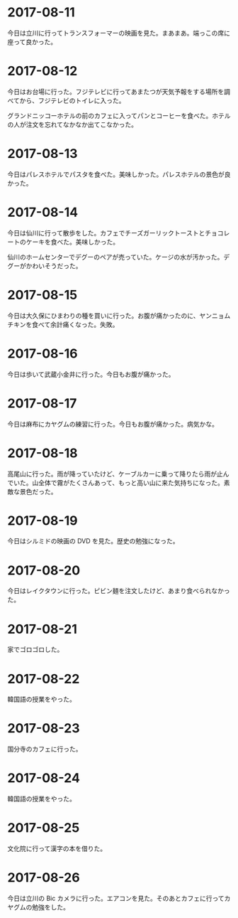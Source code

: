 # 2017-08-11

今日は立川に行ってトランスフォーマーの映画を見た。まあまあ。端っこの席に座って良かった。

# 2017-08-12

今日はお台場に行った。フジテレビに行ってあまたつが天気予報をする場所を調べてから、フジテレビのトイレに入った。

グランドニッコーホテルの前のカフェに入ってパンとコーヒーを食べた。ホテルの人が注文を忘れてなかなか出てこなかった。

# 2017-08-13

今日はパレスホテルでパスタを食べた。美味しかった。パレスホテルの景色が良かった。

# 2017-08-14

今日は仙川に行って散歩をした。カフェでチーズガーリックトーストとチョコレートのケーキを食べた。美味しかった。

仙川のホームセンターでデグーのペアが売っていた。ケージの水が汚かった。デグーがかわいそうだった。

# 2017-08-15

今日は大久保にひまわりの種を買いに行った。お腹が痛かったのに、ヤンニョムチキンを食べて余計痛くなった。失敗。

# 2017-08-16

今日は歩いて武蔵小金井に行った。今日もお腹が痛かった。

# 2017-08-17

今日は麻布にカヤグムの練習に行った。今日もお腹が痛かった。病気かな。

# 2017-08-18

高尾山に行った。雨が降っていたけど、ケーブルカーに乗って降りたら雨が止んでいた。山全体で霧がたくさんあって、もっと高い山に来た気持ちになった。素敵な景色だった。

# 2017-08-19

今日はシルミドの映画の DVD を見た。歴史の勉強になった。

# 2017-08-20

今日はレイクタウンに行った。ピビン麺を注文したけど、あまり食べられなかった。

# 2017-08-21

家でゴロゴロした。

# 2017-08-22

韓国語の授業をやった。

# 2017-08-23

国分寺のカフェに行った。

# 2017-08-24

韓国語の授業をやった。

# 2017-08-25

文化院に行って漢字の本を借りた。

# 2017-08-26

今日は立川の Bic カメラに行った。エアコンを見た。そのあとカフェに行ってカヤグムの勉強をした。

